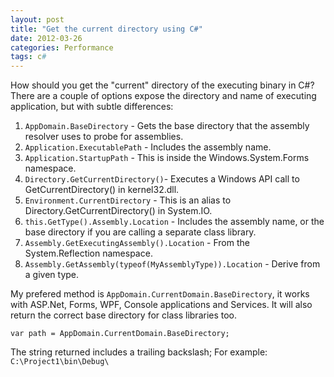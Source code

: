 ```yaml
---
layout: post
title: "Get the current directory using C#"
date: 2012-03-26
categories: Performance
tags: c#
---
```


How should you get the "current" directory of the executing binary in C#? There are a couple of options expose the directory and name of executing application, but with subtle differences:

1. `AppDomain.BaseDirectory` - Gets the base directory that the assembly resolver uses to probe for assemblies.
2. `Application.ExecutablePath` - Includes the assembly name.
3. `Application.StartupPath` - This is inside the Windows.System.Forms namespace.
4. `Directory.GetCurrentDirectory()`- Executes a Windows API call to GetCurrentDirectory() in kernel32.dll.
5. `Environment.CurrentDirectory` - This is an alias to Directory.GetCurrentDirectory() in System.IO.
5. `this.GetType().Assembly.Location` - Includes the assembly name, or the base directory if you are calling a separate class library.
7. `Assembly.GetExecutingAssembly().Location` - From the System.Reflection namespace.
8. `Assembly.GetAssembly(typeof(MyAssemblyType)).Location` - Derive from a given type.

My prefered method is `AppDomain.CurrentDomain.BaseDirectory`, it works with ASP.Net, Forms, WPF, Console applications and Services. It will also return the correct base directory for class libraries too.

```
var path = AppDomain.CurrentDomain.BaseDirectory;
```

The string returned includes a trailing backslash; For example: `C:\Project1\bin\Debug\`